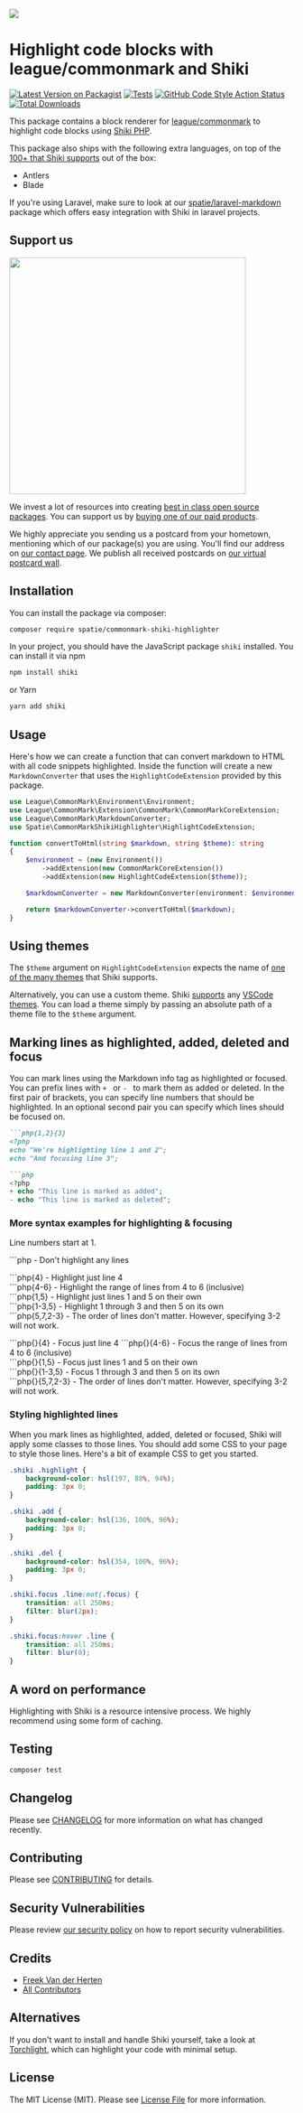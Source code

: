 
[<img src="https://github-ads.s3.eu-central-1.amazonaws.com/support-ukraine.svg?t=1" />](https://supportukrainenow.org)

# Highlight code blocks with league/commonmark and Shiki

[![Latest Version on Packagist](https://img.shields.io/packagist/v/spatie/commonmark-shiki-highlighter.svg?style=flat-square)](https://packagist.org/packages/spatie/commonmark-shiki-highlighter)
[![Tests](https://github.com/spatie/commonmark-shiki-highlighter/actions/workflows/run-tests.yml/badge.svg)](https://github.com/spatie/commonmark-shiki-highlighter/actions/workflows/run-tests.yml)
[![GitHub Code Style Action Status](https://img.shields.io/github/workflow/status/spatie/commonmark-shiki-highlighter/Check%20&%20fix%20styling?label=code%20style)](https://github.com/spatie/commonmark-shiki-highlighter/actions?query=workflow%3A"Check+%26+fix+styling"+branch%3Amaster)
[![Total Downloads](https://img.shields.io/packagist/dt/spatie/commonmark-shiki-highlighter.svg?style=flat-square)](https://packagist.org/packages/spatie/commonmark-shiki-highlighter)

This package contains a block renderer for [league/commonmark](https://github.com/thephpleague/commonmark) to highlight code blocks using [Shiki PHP](https://github.com/spatie/shiki-php).

This package also ships with the following extra languages, on top of the [100+ that Shiki supports](https://github.com/shikijs/shiki/tree/master/docs/languages.md) out of the box:

- Antlers
- Blade

If you're using Laravel, make sure to look at our [spatie/laravel-markdown](https://github.com/spatie/laravel-markdown) package which offers easy integration with Shiki in laravel projects.

## Support us

[<img src="https://github-ads.s3.eu-central-1.amazonaws.com/commonmark-shiki-highlighter.jpg?t=1" width="419px" />](https://spatie.be/github-ad-click/commonmark-shiki-highlighter)

We invest a lot of resources into creating [best in class open source packages](https://spatie.be/open-source). You can support us by [buying one of our paid products](https://spatie.be/open-source/support-us).

We highly appreciate you sending us a postcard from your hometown, mentioning which of our package(s) you are using. You'll find our address on [our contact page](https://spatie.be/about-us). We publish all received postcards on [our virtual postcard wall](https://spatie.be/open-source/postcards).

## Installation

You can install the package via composer:

```bash
composer require spatie/commonmark-shiki-highlighter
```

In your project, you should have the JavaScript package `shiki` installed. You can install it via npm

```bash
npm install shiki
```

or Yarn

```bash
yarn add shiki
```

## Usage

Here's how we can create a function that can convert markdown to HTML with all code snippets highlighted. Inside the function will create a new `MarkdownConverter` that uses the `HighlightCodeExtension` provided by this package.

```php
use League\CommonMark\Environment\Environment;
use League\CommonMark\Extension\CommonMark\CommonMarkCoreExtension;
use League\CommonMark\MarkdownConverter;
use Spatie\CommonMarkShikiHighlighter\HighlightCodeExtension;

function convertToHtml(string $markdown, string $theme): string
{
    $environment = (new Environment())
        ->addExtension(new CommonMarkCoreExtension())
        ->addExtension(new HighlightCodeExtension($theme));

    $markdownConverter = new MarkdownConverter(environment: $environment);

    return $markdownConverter->convertToHtml($markdown);
}
```

## Using themes

The `$theme` argument on `HighlightCodeExtension` expects the name of [one of the many themes](https://github.com/shikijs/shiki/blob/master/docs/themes.md) that Shiki supports.

Alternatively, you can use a custom theme. Shiki [supports](https://github.com/shikijs/shiki/blob/master/docs/themes.md) any [VSCode themes](https://code.visualstudio.com/docs/getstarted/themes). You can load a theme simply by passing an absolute path of a theme file to the `$theme` argument.

## Marking lines as highlighted, added, deleted and focus

You can mark lines using the Markdown info tag as highlighted or focused. You can prefix lines with `+ ` or `- ` to mark them as added or deleted.
In the first pair of brackets, you can specify line numbers that should be highlighted. In an optional second pair you can specify which lines should be focused on.

```md
```php{1,2}{3}
<?php
echo "We're highlighting line 1 and 2";
echo "And focusing line 3";
```

```md
```php
<?php
+ echo "This line is marked as added";
- echo "This line is marked as deleted";
```

### More syntax examples for highlighting & focusing

Line numbers start at 1.

\`\`\`php - Don't highlight any lines  

\`\`\`php{4} - Highlight just line 4  
\`\`\`php{4-6} - Highlight the range of lines from 4 to 6 (inclusive)  
\`\`\`php{1,5} - Highlight just lines 1 and 5 on their own  
\`\`\`php{1-3,5} - Highlight 1 through 3 and then 5 on its own  
\`\`\`php{5,7,2-3} - The order of lines don't matter. However, specifying 3-2 will not work.

\`\`\`php{}{4} - Focus just line 4
\`\`\`php{}{4-6} - Focus the range of lines from 4 to 6 (inclusive)  
\`\`\`php{}{1,5} - Focus just lines 1 and 5 on their own  
\`\`\`php{}{1-3,5} - Focus 1 through 3 and then 5 on its own  
\`\`\`php{}{5,7,2-3} - The order of lines don't matter. However, specifying 3-2 will not work.

### Styling highlighted lines

When you mark lines as highlighted, added, deleted or focused, Shiki will apply some classes to those lines. You should add some CSS to your page to style those lines. Here's a bit of example CSS to get you started.

```css
.shiki .highlight {
    background-color: hsl(197, 88%, 94%);
    padding: 3px 0;
}

.shiki .add {
    background-color: hsl(136, 100%, 96%);
    padding: 3px 0;
}

.shiki .del {
    background-color: hsl(354, 100%, 96%);
    padding: 3px 0;
}

.shiki.focus .line:not(.focus) {
    transition: all 250ms;
    filter: blur(2px);
}

.shiki.focus:hover .line {
    transition: all 250ms;
    filter: blur(0);
}
```

## A word on performance

Highlighting with Shiki is a resource intensive process. We highly recommend using some form of caching.

## Testing

```bash
composer test
```

## Changelog

Please see [CHANGELOG](CHANGELOG.md) for more information on what has changed recently.

## Contributing

Please see [CONTRIBUTING](.github/CONTRIBUTING.md) for details.

## Security Vulnerabilities

Please review [our security policy](../../security/policy) on how to report security vulnerabilities.

## Credits

- [Freek Van der Herten](https://github.com/freekmurze)
- [All Contributors](../../contributors)

## Alternatives

If you don't want to install and handle Shiki yourself, take a look at [Torchlight](https://torchlight.dev), which can highlight your code with minimal setup.

## License

The MIT License (MIT). Please see [License File](LICENSE.md) for more information.
